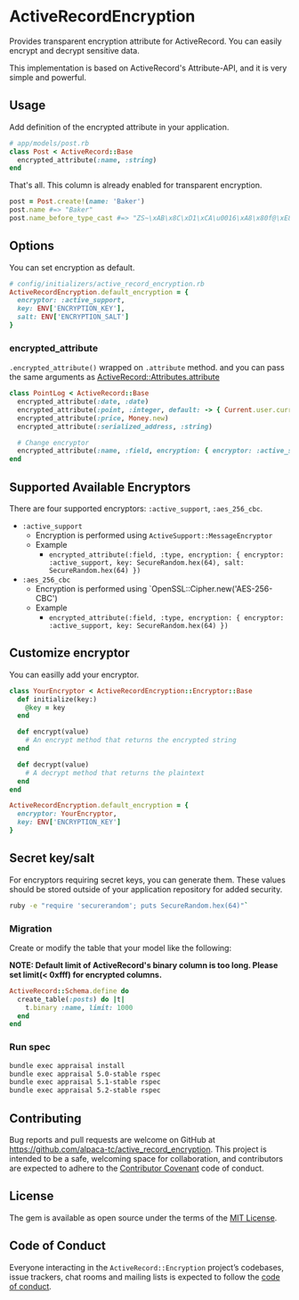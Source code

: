 # ActiveRecordEncryption

Provides transparent encryption attribute for ActiveRecord. 
You can easily encrypt and decrypt sensitive data.

This implementation is based on ActiveRecord's Attribute-API, and it is very simple and powerful.

## Usage

Add definition of the encrypted attribute in your application. 

```ruby
# app/models/post.rb
class Post < ActiveRecord::Base
  encrypted_attribute(:name, :string)
end
```

That's all. This column is already enabled for transparent encryption.

```ruby
post = Post.create!(name: 'Baker')
post.name #=> "Baker"
post.name_before_type_cast #=> "ZS~\xAB\x8C\xD1\xCA\u0016\xA8\x80f@\xE8s\xB7J/\xA9\xEC/\xBDj\xDE6(Y\u007F\u0016<W\u0011\x96"
```

## Options

You can set encryption as default.

```ruby
# config/initializers/active_record_encryption.rb
ActiveRecordEncryption.default_encryption = {
  encryptor: :active_support,
  key: ENV['ENCRYPTION_KEY'],
  salt: ENV['ENCRYPTION_SALT']
}
```

### encrypted_attribute

`.encrypted_attribute()` wrapped on `.attribute` method. and you can pass the same arguments as [ActiveRecord::Attributes.attribute](https://apidock.com/rails/ActiveRecord/Attributes/ClassMethods/attribute)

```ruby
class PointLog < ActiveRecord::Base
  encrypted_attribute(:date, :date)
  encrypted_attribute(:point, :integer, default: -> { Current.user.current_point })
  encrypted_attribute(:price, Money.new)
  encrypted_attribute(:serialized_address, :string)

  # Change encryptor
  encrypted_attribute(:name, :field, encryption: { encryptor: :active_support, key: ENV['ENCRYPTION_KEY'], salt: ['ENCRYPTION_SALT'] })
end
```

## Supported Available Encryptors

There are four supported encryptors: `:active_support`, `:aes_256_cbc`.

- `:active_support`
  - Encryption is performed using `ActiveSupport::MessageEncryptor`
  - Example
    - `encrypted_attribute(:field, :type, encryption: { encryptor: :active_support, key: SecureRandom.hex(64), salt: SecureRandom.hex(64) })`
- `:aes_256_cbc`
  - Encryption is performed using `OpenSSL::Cipher.new('AES-256-CBC')
  - Example
    - `encrypted_attribute(:field, :type, encryption: { encryptor: :active_support, key: SecureRandom.hex(64) })`

## Customize encryptor

You can easilly add your encryptor.

```ruby
class YourEncryptor < ActiveRecordEncryption::Encryptor::Base
  def initialize(key:)
    @key = key
  end

  def encrypt(value)
    # An encrypt method that returns the encrypted string
  end

  def decrypt(value)
    # A decrypt method that returns the plaintext
  end
end

ActiveRecordEncryption.default_encryption = {
  encryptor: YourEncryptor,
  key: ENV['ENCRYPTION_KEY']
}
```

## Secret key/salt

For encryptors requiring secret keys, you can generate them.
These values should be stored outside of your application repository for added security. 

```bash
ruby -e "require 'securerandom'; puts SecureRandom.hex(64)"`
```

### Migration

Create or modify the table that your model like the following:

**NOTE: Default limit of ActiveRecord's binary column is too long. Please set limit(< 0xfff) for encrypted columns.**

```ruby
ActiveRecord::Schema.define do
  create_table(:posts) do |t|
    t.binary :name, limit: 1000
  end
end
```

### Run spec

```bash
bundle exec appraisal install
bundle exec appraisal 5.0-stable rspec
bundle exec appraisal 5.1-stable rspec
bundle exec appraisal 5.2-stable rspec
```

## Contributing

Bug reports and pull requests are welcome on GitHub at https://github.com/alpaca-tc/active_record_encryption. This project is intended to be a safe, welcoming space for collaboration, and contributors are expected to adhere to the [Contributor Covenant](http://contributor-covenant.org) code of conduct.

## License

The gem is available as open source under the terms of the [MIT License](https://opensource.org/licenses/MIT).

## Code of Conduct

Everyone interacting in the `ActiveRecord::Encryption` project’s codebases, issue trackers, chat rooms and mailing lists is expected to follow the [code of conduct](https://github.com/alpaca-tc/active_record_encryption/blob/master/CODE_OF_CONDUCT.md).
